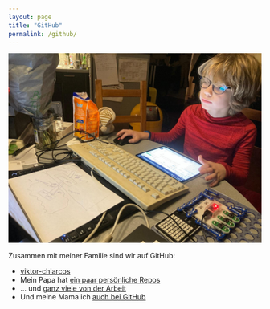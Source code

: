 ```yaml
---
layout: page
title: "GitHub"
permalink: /github/
---
```


<img src="../assets/images/2024-11-23-wir-lernen-git.jpg" alt="Bild: wir lernen git" style="width: 100%; max-height: 60%;" />


Zusammen mit meiner Familie sind wir auf GitHub:

- [viktor-chiarcos](viktor-chiarcos)
- Mein Papa hat [ein paar persönliche Repos](https://github.com/chiarcos)
- ... und [ganz viele von der Arbeit](https://github.com/acoli-repo/)
- Und meine Mama ich [auch bei GitHub](https://github.com/chia01)  

